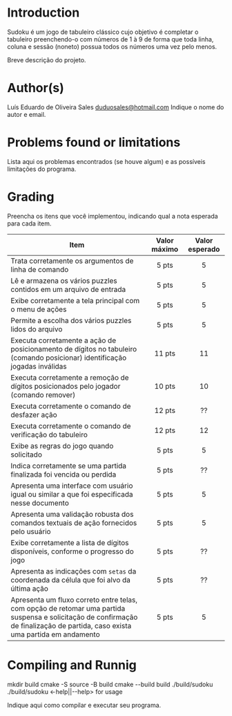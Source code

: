 # Introduction

Sudoku é um jogo de tabuleiro clássico cujo objetivo é completar o tabuleiro preenchendo-o com números de 1 à 9 de forma que toda linha, coluna e sessão (noneto) possua todos os números uma vez pelo menos.

Breve descrição do projeto.

# Author(s)

Luís Eduardo de Oliveira Sales
duduosales@hotmail.com
Indique o nome do autor e email.

# Problems found or limitations

<!-- TODO -->
Lista aqui os problemas encontrados (se houve algum) e as
possíveis limitações do programa.

# Grading

<!-- TODO -->
Preencha os itens que você implementou, indicando qual a nota esperada para cada item.


Item     | Valor máximo   | Valor esperado
-------- | :-----: | :-----:
Trata corretamente os argumentos de linha de comando | 5 pts | 5
Lê e armazena os vários puzzles contidos em um arquivo de entrada |5 pts| 5
Exibe corretamente a tela principal com o menu de ações |5 pts| 5
Permite a escolha dos vários puzzles lidos do arquivo  |5 pts| 5
Executa corretamente a ação de posicionamento de dígitos no tabuleiro (comando posicionar) identificação jogadas inválidas |11 pts| 11
Executa corretamente a remoção de dígitos posicionados pelo jogador (comando remover) |10 pts| 10
Executa corretamente o comando de desfazer ação |12 pts| ??
Executa corretamente o comando de verificação do tabuleiro |12 pts| 12
Exibe as regras do jogo quando solicitado |5 pts| 5
Indica corretamente se uma partida finalizada foi vencida ou perdida |5 pts| ??
Apresenta uma interface com usuário igual ou similar a que foi especificada nesse documento |5 pts| 5
Apresenta uma validação robusta dos comandos textuais de ação fornecidos pelo usuário |5 pts| 5
Exibe corretamente a lista de dígitos disponíveis, conforme o progresso do jogo |5 pts| ??
Apresenta as indicações com `setas` da coordenada da célula que foi alvo da última ação |5 pts| ??
Apresenta um fluxo correto entre telas, com opção de retomar uma partida suspensa e solicitação de confirmação de finalização de partida, caso exista uma partida em andamento |5 pts| 5

# Compiling and Runnig

mkdir build
cmake -S source -B build
cmake --build build
./build/sudoku <options>
./build/sudoku <-help||--help> for usage

Indique aqui como compilar e executar seu programa.
